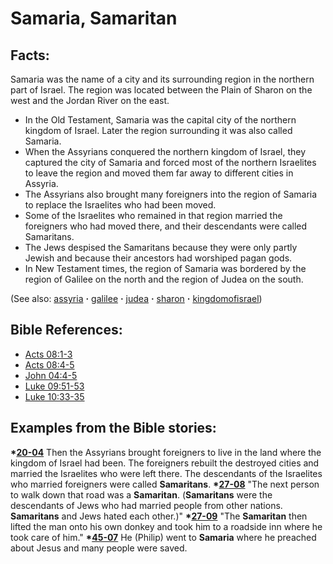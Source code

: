 # Samaria, Samaritan #

## Facts: ##

Samaria was the name of a city and its surrounding region in the northern part of Israel. The region was located between the Plain of Sharon on the west and the Jordan River on the east.

 * In the Old Testament, Samaria was the capital city of the northern kingdom of Israel. Later the region surrounding it was also called Samaria.
 * When the Assyrians conquered the northern kingdom of Israel, they captured the city of Samaria and forced most of the northern Israelites to leave the region and moved them far away to different cities in Assyria.
 * The Assyrians also brought many foreigners into the region of Samaria to replace the Israelites who had been moved.
 * Some of the Israelites who remained in that region married the foreigners who had moved there, and their descendants were called Samaritans.
 * The Jews despised the Samaritans because they were only partly Jewish and because their ancestors had worshiped pagan gods.
 * In New Testament times, the region of Samaria was bordered by the region of Galilee on the north and the region of Judea on the south.

(See also: [assyria](../other/assyria.md) **·** [galilee](../other/galilee.md) **·** [judea](../other/judea.md) **·** [sharon](../other/sharon.md) **·** [kingdomofisrael](../other/kingdomofisrael.md))

## Bible References: ##

* [Acts 08:1-3](https://door43.org/en/bible/notes/act/08/01)
* [Acts 08:4-5](https://door43.org/en/bible/notes/act/08/04)
* [John 04:4-5](https://door43.org/en/bible/notes/jhn/04/04)
* [Luke 09:51-53](https://door43.org/en/bible/notes/luk/09/51)
* [Luke 10:33-35](https://door43.org/en/bible/notes/luk/10/33)

## Examples from the Bible stories: ##

  __*[20-04](https://door43.org/en/obs/notes/frames/20-04)__ Then the Assyrians brought foreigners to live in the land where the kingdom of Israel had been. The foreigners rebuilt the destroyed cities and married the Israelites who were left there. The descendants of the Israelites who married foreigners were called __Samaritans__.
  __*[27-08](https://door43.org/en/obs/notes/frames/27-08)__ "The next person to walk down that road was a __Samaritan__. (__Samaritans__ were the descendants of Jews who had married people from other nations. __Samaritans__ and Jews hated each other.)"
  __*[27-09](https://door43.org/en/obs/notes/frames/27-09)__ "The __Samaritan__ then lifted the man onto his own donkey and took him to a roadside inn where he took care of him."
  __*[45-07](https://door43.org/en/obs/notes/frames/45-07)__ He (Philip) went to __Samaria__ where he preached about Jesus and many people were saved. 

